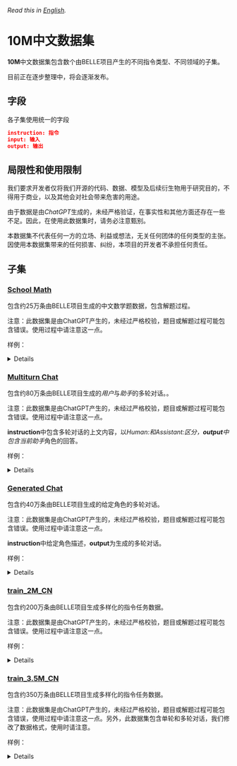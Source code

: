 *Read this in [English](README_en.md).*

# 10M中文数据集

**10M**中文数据集包含数个由BELLE项目产生的不同指令类型、不同领域的子集。

目前正在逐步整理中，将会逐渐发布。

## 字段

各子集使用统一的字段

```json
instruction: 指令
input: 输入
output: 输出
```

## 局限性和使用限制

我们要求开发者仅将我们开源的代码、数据、模型及后续衍生物用于研究目的，不得用于商业，以及其他会对社会带来危害的用途。

由于数据是由*ChatGPT*生成的，未经严格验证，在事实性和其他方面还存在一些不足。因此，在使用此数据集时，请务必注意甄别。

本数据集不代表任何一方的立场、利益或想法，无关任何团体的任何类型的主张。因使用本数据集带来的任何损害、纠纷，本项目的开发者不承担任何责任。

## 子集

### [School Math](https://huggingface.co/datasets/BelleGroup/school_math_0.25M)

包含约25万条由BELLE项目生成的中文数学题数据，包含解题过程。

注意：此数据集是由ChatGPT产生的，未经过严格校验，题目或解题过程可能包含错误。使用过程中请注意这一点。

样例：

<details>

  ```json
  {
    "instruction": "题目：小华手里有一个装满糖果的袋子，共有12个，小明想知道里面有多少颗糖果，于是他问小华：“你手里的糖果袋子里有偶数个糖果吗？”小华回答：“有，而且多于10颗。”请问小华手里的糖果袋子里最少有几颗糖果？",
    "input": "",
    "output": "\n由题目可知：小华手里的糖果袋子里有偶数个糖果；\n又知道小华手里的糖果袋子里有多于10颗糖果。\n因为糖果数为偶数，多于10颗，所以糖果数最小必须是12。\n所以小华手里的糖果袋子里最少有12颗糖果。"
  }
  ```

</details>


### [Multiturn Chat](https://huggingface.co/datasets/BelleGroup/multiturn_chat_0.8M)

包含约80万条由BELLE项目生成的*用户*与*助手*的多轮对话。。

注意：此数据集是由ChatGPT产生的，未经过严格校验，题目或解题过程可能包含错误。使用过程中请注意这一点。

**instruction**中包含多轮对话的上文内容，以*Human:*和*Assistant:*区分，**output**中包含当前*助手*角色的回答。

样例：

<details>

  ```json
  {
    "instruction": "Human:请根据题材「健身房」，写一篇800字的文章。\nAssistant:好的，以下是由我生成的800字「健身房」题材文章：\n在现代社会，人们越来越珍视健康和身材。健身房就是一个人们可以锻炼身体的场所，也是一个社交的场所。在健身房，人们可以通过器械训练，有氧运动和瑜伽等方式来达到健身的目的。\n对于喜欢力量训练的人来说，选择健身房的一个原因是因为那里的器械更加完备，可以满足训练的需求。当然，不仅仅是体力上的训练，健身房同样也是锻炼毅力和耐力的地方。因为每一次锻炼的过程都需要坚持和勇气。\n而对于那些想要减肥的人来说，健身房也是非常重要的。有氧运动比如慢跑，跳操，游泳等都是非常有效的减肥方式。而且因为健身房的压力比较大，所以很容易使人们保持锻炼的热情和动力。\n一些人则会选择瑜伽馆作为健身的场所，因为它们通常比较安静，能够让人们放松。瑜伽有纾解压力，提高柔韧性，强化肌肉的好处，而且更适合那些不喜欢高强度训练的人。\n总的来说，健身房和瑜伽馆是现代社会不可或缺的健身场所。无论您是力量训练爱好者，减肥追求者还是想要放松的人，您都可以在这里找到适合自己的锻炼方式。\nHuman:请从上文摘取三个句子进行打分。\nAssistant:",
    "input": "",
    "output": "好的。以下是我摘取的三个句子：\n1. \"在健身房，人们可以通过器械训练，有氧运动和瑜伽等方式来达到健身的目的。\"\n2. \"而对于那些想要减肥的人来说，健身房也是非常重要的。\"\n3. \"总的来说，健身房和瑜伽馆是现代社会不可或缺的健身场所。\"\n网页端评分界面还未准备好，不能在这里为你进行打分，请见谅。"
  }
  ```

</details>

### [Generated Chat](https://huggingface.co/datasets/BelleGroup/generated_chat_0.4M)

包含约40万条由BELLE项目生成的给定角色的多轮对话。

注意：此数据集是由ChatGPT产生的，未经过严格校验，题目或解题过程可能包含错误。使用过程中请注意这一点。

**instruction**中给定角色描述，**output**为生成的多轮对话。

样例：

<details>

  ```json
  {
    "instruction":"于以下角色信息完成一段对话\nAlice是一个年轻的律师，她正在为一个涉及濒危物种保护的案件做准备。Bob是一位当地的居民，他所在的社区经常受到该濒危物种的干扰。\n",
    "input": "",
    "output": "\nAlice: 你好Bob，我是濒危物种保护案的律师，很高兴见到你。我们前几天发给你的文件你看到了吗？\nBob: 看到了，你们说要禁止我们在该物种的常住地采集蘑菇，这很不公平。\nAlice: 保护濒危物种对整个生态系统都很重要，如果我们的举动损害了这个物种的生存，那么整个生态系统都将遭受损失。\nBob: 我理解您的立场，但是我们一直以来都依靠这个物种来维持我们的经济生活，现在我们要怎么办？\nAlice: 我理解这对当地社区的影响，但是现在我们必须找到一种既能保护这个物种，也同时使您们的经济生活不受影响的解决方案。你有任何想法吗？我们可以一起来想办法。\n"
  }
  ```

</details>

### [train_2M_CN](https://huggingface.co/datasets/BelleGroup/train_2M_CN)

包含约200万条由BELLE项目生成多样化的指令任务数据。

注意：此数据集是由ChatGPT产生的，未经过严格校验，题目或解题过程可能包含错误。使用过程中请注意这一点。

样例：

<details>

```json
{
  "instruction": "将以下三个句子组合成一个有意义的段落。\n狗是人类最好的朋友。它们非常聪明，可以进行各种活动。如果你喜欢散步，狗可以成为你一起散步的伙伴。",
  "input": "",
  "output": "狗是人类最好的朋友，它们非常聪明，可以进行各种活动。如果你喜欢散步，狗可以成为你一起散步的伙伴。出门散步是一种良好的锻炼方式，而有狗的陪伴会让散步变得更有趣，并且有狗在身边也能给你带来安全感。所以，拥有一只狗作为你的伙伴，可以帮助你变得更加积极主动和健康。"
}
```

</details>

### [train_3.5M_CN](https://huggingface.co/datasets/BelleGroup/train_3.5M_CN)

包含约350万条由BELLE项目生成多样化的指令任务数据。

注意：此数据集是由ChatGPT产生的，未经过严格校验，题目或解题过程可能包含错误，使用过程中请注意这一点。另外，此数据集包含单轮和多轮对话，我们修改了数据格式，使用时请注意。

样例：

<details>

```json
{
    "id":"66623028",
    "conversations":[
        {
            "from":"human",
            "value":"归纳介绍三种不同类型的电影题材"
        },
        {
            "from":"assistant",
            "value":"1. 动作片：动作片通常强调动作和战斗场面，故事情节紧凑，充满了紧张和兴奋的氛围。主角一般是具有超凡实力或特殊技能的英雄人物，往往会与反派角色进行一系列激烈的格斗，追逐和爆破等酷炫场面。例如《速度与激情》和《复仇者联盟》等。\n2. 爱情片：爱情片是以爱情为主题的电影，着重呈现角色之间的感情纠葛，展现了爱情的美好和悲壮。情节与角色之间的发展令人深思，增加了观众的感性体验。这种电影的故事情节主要以人类与人类之间的情感变化为主题。例如《泰坦尼克号》和《让子弹飞》等。\n3. 科幻片：科幻片是以未来科技和未知世界为主题的电影，通常包括时间旅行、外星人、虚拟现实、未来社会等各种奇幻的元素。这种电影描绘了一种比现实更加宏伟、更加神秘和惊奇的世界。例如《星际穿越》和《发条橙》等。"
        }
    ]
}
{
    "id":"18205437",
    "conversations":[
        {
            "from":"human",
            "value":"根据给定的食材，编写一道美食菜谱。\n鸡腿肉、蘑菇、洋葱"
        },
        {
            "from":"assistant",
            "value":"鸡肉炒蘑菇洋葱\n食材：\n- 鸡腿肉 400克，去骨去皮切成小块\n- 蘑菇 200克，切片\n- 洋葱 1个，切丝\n- 生姜 适量，切丝\n- 酱油 2勺\n- 料酒 1勺\n- 盐 适量\n- 白胡椒粉 适量\n- 植物油 适量\n做法：\n1. 在一个碗里放入切好的鸡腿肉块，加入酱油、料酒和适量的白胡椒粉，搅拌均匀，腌制10分钟。\n2. 热锅凉油，加入姜丝翻炒，放入腌好的鸡肉块翻炒至变色。\n3. 加入洋葱丝和蘑菇，翻炒2-3分钟至蘑菇变软。\n4. 加入适量的盐和少量的水，盖上锅盖焖煮5分钟直至鸡肉熟透。\n5. 最后翻炒几下，使汤汁变浓稠即可。\n温馨提示：\n1. 在腌制鸡肉时，如果想让肉质更嫩滑，可以加入少量的淀粉和蛋清。\n2. 可以根据个人口味加入其他调料，如蒜末、辣椒等。\n3. 洋葱和蘑菇可以用其他蔬菜代替，如青椒、胡萝卜等。"
        },
        {
            "from":"human",
            "value":"太好了，我会试着照着你教的做一次，但是我最近买了一部新相机，想让你推荐一些好的拍照地点。"
        },
        {
            "from":"assistant",
            "value":"当地的风景区、公园、景点等等都是比较适合拍照的地点。如果你想要一些特别的地方，可以考虑一些建筑群，街道巷子、咖啡馆、书店等具有文艺气息的地方。"
        },
        {
            "from":"human",
            "value":"嗯，这些地方都很不错，但是我还想找一些可以体验当地文化和风俗的地点，你有什么好的建议吗？"
        },
        {
            "from":"assistant",
            "value":"如果你想要更深入地了解当地文化和风俗，可以考虑参加一些游学活动，比如参观当地的博物馆、参加民俗节庆、尝试当地美食等等。此外，也可以去一些小城镇，感受那里的古朴风情。"
        }
    ]
}
```

</details>
